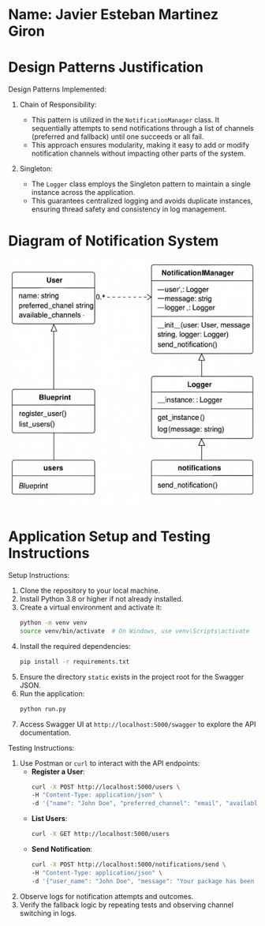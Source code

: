 # Name: Javier Esteban Martinez Giron

# Design Patterns Justification

Design Patterns Implemented:
1. Chain of Responsibility:
   - This pattern is utilized in the `NotificationManager` class. It sequentially attempts to send notifications through a list of channels (preferred and fallback) until one succeeds or all fail.
   - This approach ensures modularity, making it easy to add or modify notification channels without impacting other parts of the system.

2. Singleton:
   - The `Logger` class employs the Singleton pattern to maintain a single instance across the application.
   - This guarantees centralized logging and avoids duplicate instances, ensuring thread safety and consistency in log management.

# Diagram of Notification System

![Diagram of Notification System](images/diagram.png)


# Application Setup and Testing Instructions

Setup Instructions:
1. Clone the repository to your local machine.
2. Install Python 3.8 or higher if not already installed.
3. Create a virtual environment and activate it:
   ```bash
   python -m venv venv
   source venv/bin/activate  # On Windows, use venv\Scripts\activate
   ```
4. Install the required dependencies:
   ```bash
   pip install -r requirements.txt
   ```
5. Ensure the directory `static` exists in the project root for the Swagger JSON.
6. Run the application:
   ```bash
   python run.py
   ```
7. Access Swagger UI at `http://localhost:5000/swagger` to explore the API documentation.

Testing Instructions:
1. Use Postman or `curl` to interact with the API endpoints:
   - **Register a User**:
     ```bash
     curl -X POST http://localhost:5000/users \
     -H "Content-Type: application/json" \
     -d '{"name": "John Doe", "preferred_channel": "email", "available_channels": ["email", "sms"]}'
     ```
   - **List Users**:
     ```bash
     curl -X GET http://localhost:5000/users
     ```
   - **Send Notification**:
     ```bash
     curl -X POST http://localhost:5000/notifications/send \
     -H "Content-Type: application/json" \
     -d '{"user_name": "John Doe", "message": "Your package has been shipped."}'
     ```
2. Observe logs for notification attempts and outcomes.
3. Verify the fallback logic by repeating tests and observing channel switching in logs.